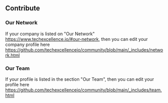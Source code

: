 ## Contribute

### Our Network

If your company is listed on "Our Network" https://www.techexcellence.io/#our-network, then you can edit your company profile here https://github.com/techexcellenceio/community/blob/main/_includes/network.html


### Our Team

If your profile is listed in the section "Our Team", then you can edit your profile here https://github.com/techexcellenceio/community/blob/main/_includes/team.html
